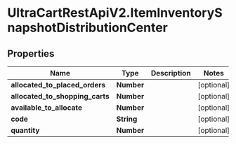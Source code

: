 # UltraCartRestApiV2.ItemInventorySnapshotDistributionCenter

## Properties
Name | Type | Description | Notes
------------ | ------------- | ------------- | -------------
**allocated_to_placed_orders** | **Number** |  | [optional] 
**allocated_to_shopping_carts** | **Number** |  | [optional] 
**available_to_allocate** | **Number** |  | [optional] 
**code** | **String** |  | [optional] 
**quantity** | **Number** |  | [optional] 


